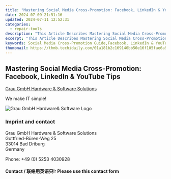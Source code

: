 ```yaml
---
title: "Mastering Social Media Cross-Promotion: Facebook, LinkedIn & YouTube Tips"
date: 2024-07-09 21:51:16
updated: 2024-07-11 12:52:31
categories:
  - repair-tools
description: "This Article Describes Mastering Social Media Cross-Promotion: Facebook, LinkedIn & YouTube Tips"
excerpt: "This Article Describes Mastering Social Media Cross-Promotion: Facebook, LinkedIn & YouTube Tips"
keywords: Social Media Cross-Promotion Guide,Facebook, LinkedIn & YouTube Promotion Tips,Cross-Promotion Techniques Across Multiple Platforms,Mastering Cross-Platform Marketing,Social Media Marketing Strategies,Engaging Audiences on Facebook, LinkedIn & YouTube,Social Media Content Crossover Strategies
thumbnail: https://thmb.techidaily.com/01a181b2c169140bb50e16f105fae6a9a347e62628b7a3a5060d5bc396913a4e.jpg
---
```


## Mastering Social Media Cross-Promotion: Facebook, LinkedIn & YouTube Tips

[Grau GmbH Hardware & Software Solutions](https://main.grauonline.de/)

We make IT simple!

![Grau GmbH Hardware& Software Logo](https://main.grauonline.de/wp-content/uploads/2021/05/output-onlinepngtools.png)

### Imprint and contact

 Grau GmbH Hardware & Software Solutions  
 Gottfried-Büren-Weg 25  
 33014 Bad Driburg  
 Germany

Phone: +49 (0) 5253 4030928

#### Contact / 联络用英语只!: Please use this contact form

<ins class="adsbygoogle"
     style="display:block"
     data-ad-format="autorelaxed"
     data-ad-client="ca-pub-7571918770474297"
     data-ad-slot="1223367746"></ins>



<ins class="adsbygoogle"
     style="display:block"
     data-ad-client="ca-pub-7571918770474297"
     data-ad-slot="8358498916"
     data-ad-format="auto"
     data-full-width-responsive="true"></ins>
